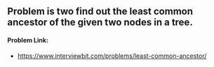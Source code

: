 ## Problem is two find out the least common ancestor of the given two nodes in a tree.

#### Problem Link:
 - https://www.interviewbit.com/problems/least-common-ancestor/
